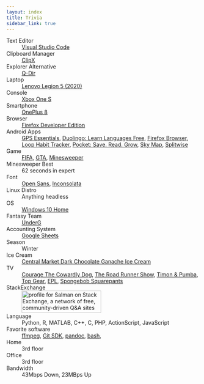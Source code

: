 ```yaml
---
layout: index
title: Trivia
sidebar_link: true
---
```


<dl>
	<dt>Text Editor</dt>
	<dd><a href="https://code.visualstudio.com/">Visual Studio Code</a></dd>
	<dt>Clipboard Manager</dt>
	<dd><a href="http://bluemars.org/clipx/">ClipX</a></dd>
	<dt>Explorer Alternative</dt>
	<dd><a href="http://www.softwareok.com/?seite=Freeware/Q-Dir">Q-Dir</a></dd>
	<dt>Laptop</dt>
	<dd><a href="https://pcsupport.lenovo.com/us/en/products/laptops-and-netbooks/legion-series/legion-5-15imh05h">Lenovo Legion 5 (2020)</a></dd>
	<dt>Console</dt>
	<dd><a href="https://www.xbox.com/en-US/consoles/xbox-one-s">Xbox One S</a></dd>
	<dt>Smartphone</dt>
	<dd><a href="https://www.oneplus.com/8">OnePlus 8</a></dd>
	<dt>Browser</dt>
	<dd><a href="https://www.mozilla.org/en-US/firefox/developer/">Firefox Developer Edition</a></dd>
	<dt>Android Apps</dt>
	<dd>
		<a href="https://play.google.com/store/apps/details?id=com.mictale.gpsessentials&amp;hl=en">GPS Essentials</a>, 
		<a href="https://play.google.com/store/apps/details?id=com.duolingo&hl=en_US">Duolingo: Learn Languages Free</a>, 
		<a href="https://play.google.com/store/apps/details?id=org.mozilla.firefox&hl=en_US&gl=US">Firefox Browser</a>, 
		<a href="https://play.google.com/store/apps/details?id=org.isoron.uhabits&hl=en_US">Loop Habit Tracker</a>, 
		<a href="https://play.google.com/store/apps/details?id=com.ideashower.readitlater.pro&hl=en_US">Pocket: Save. Read. Grow</a>, 
		<a href="https://play.google.com/store/apps/details?id=com.google.android.stardroid&hl=en_US">Sky Map</a>, 
		<a href="https://play.google.com/store/apps/details?id=com.Splitwise.SplitwiseMobile&hl=en_US">Splitwise</a>
	</dd>
	<dt>Game</dt>
	<dd>
		<a href="http://www.easports.com/fifa">FIFA</a>, 
		<a href="http://www.rockstargames.com/grandtheftauto/">GTA</a>, 
		<a href="http://www.curtisbright.com/msx/">Minesweeper</a></dd>
	<dt>Minesweeper Best</dt>
	<dd>62 seconds in expert</dd>
	<dt>Font</dt>
	<dd>
		<a href="http://opensans.com/">Open Sans</a>,
		<a href="https://fonts.google.com/specimen/Inconsolata">Inconsolata</a></dd>
	<dt>Linux Distro</dt>
	<dd>Anything headless</dd>
	<dt>OS</dt>
	<dd><a href="https://www.microsoft.com/en-us/p/windows-10-home/d76qx4bznwk4">Windows 10 Home</a></dd>
	<dt>Fantasy Team</dt>
	<dd><a href="https://fantasy.premierleague.com/entry/479979/history">UnderG</a></dd>
	<dt>Accounting System</dt>
	<dd><a href="https://www.google.com/sheets/about/">Google Sheets</a></dd>
	<dt>Season</dt>
	<dd>Winter</dd>
	<dt>Ice Cream</dt>
	<dd><a href="https://centralmarket.com/product/central-market-dark-chocolate-ganache-ice-cream1-pt/">Central Market Dark Chocolate Ganache Ice Cream</a></dd>
	<dt>TV</dt>
	<dd>
		<a href="http://www.imdb.com/title/tt0220880/">Courage The Cowardly Dog</a>, 
		<a href="http://www.imdb.com/title/tt0060019/">The Road Runner Show</a>, 
		<a href="http://www.imdb.com/title/tt0112197/">Timon &amp; Pumba</a>, 
		<a href="http://www.topgear.com/uk/">Top Gear</a>, 
		<a href="http://www.premierleague.com/">EPL</a>, 
		<a href="http://spongebob.nick.com/">Spongebob Squarepants</a>
	</dd>
	<dt>StackExchange</dt>
	<dd>
	<a href="http://stackexchange.com/users/77822">
	<img class="img img-polaroid" src="http://stackexchange.com/users/flair/77822.png" alt="profile for Salman on Stack Exchange, a network of free, community-driven Q&amp;A sites" title="profile for Salman on Stack Exchange, a network of free, community-driven Q&amp;A sites" width="208" height="58">
	</a>
	</dd>
	<dt>Language</dt>
	<dd>Python, R, MATLAB, C++, C, PHP, ActionScript, JavaScript</dd>
	<dt>Favorite software</dt>
	<dd>
		<a href='https://www.ffmpeg.org/'>ffmpeg</a>, 
		<a href='https://gitforwindows.org/'>Git SDK</a>, 
		<a href='https://pandoc.org/'>pandoc</a>, 
		<a href='https://www.gnu.org/software/bash/'>bash</a>, 
	</dd>
	<dt>Home</dt>
	<dd>3rd floor</dd>
	<dt>Office</dt>
	<dd>3rd floor</dd>
	<dt>Bandwidth</dt>
	<dd>43Mbps Down, 23MBps Up</dd>
</dl>


